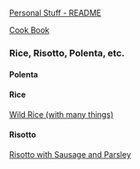 [Personal Stuff - README](https://github.com/vmsmith/things/blob/master/README.md)

[Cook Book](https://github.com/vmsmith/CookBook/blob/master/README.md)

### Rice, Risotto, Polenta, etc.  

#### Polenta  

#### Rice  

[Wild Rice (with many things)](https://github.com/vmsmith/CookBook/blob/master/rice_wild.md)  

#### Risotto  

[Risotto with Sausage and Parsley](https://github.com/vmsmith/CookBook/blob/master/risotto_sausage.md)
